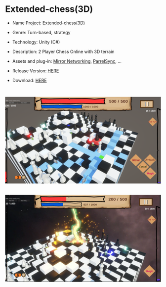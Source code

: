 # Extended-chess(3D)

 - Name Project: Extended-chess(3D)


- Genre: Turn-based, strategy
- Technology: Unity (C#)
- Description: 2 Player Chess Online with 3D terrain
- Assets and plug-in: [Mirror Networking](https://assetstore.unity.com/packages/tools/network/mirror-129321?srsltid=AfmBOopFBws6QxMWuxeYT0ZUe2bB-FTntT_OznVswz0dPOc6cyQLcG66),
 [ParrelSync](https://github.com/VeriorPies/ParrelSync), ...
- Release Version: [HERE](https://github.com/vquang31/Extended-chess-3D/releases/tag/Main)
- Download: [HERE](https://github.com/vquang31/Extended-chess-3D/releases/download/Main/chess3d.v1.0.3.rar)
<br>

![InGame1](https://github.com/vquang31/Extended-chess-3D/blob/master/Assets/Resources/Images/_git/i1.png "In game screen")
<br>
<br>
<br>
![InGame2](https://github.com/vquang31/Extended-chess-3D/blob/master/Assets/Resources/Images/_git/i2.png)
